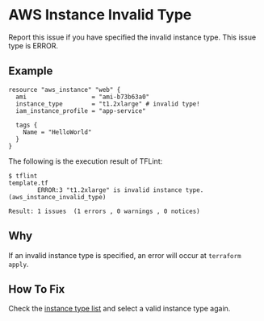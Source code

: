 # AWS Instance Invalid Type
Report this issue if you have specified the invalid instance type. This issue type is ERROR.

## Example
```
resource "aws_instance" "web" {
  ami                  = "ami-b73b63a0"
  instance_type        = "t1.2xlarge" # invalid type!
  iam_instance_profile = "app-service"

  tags {
    Name = "HelloWorld"
  }
}
```

The following is the execution result of TFLint: 

```
$ tflint
template.tf
        ERROR:3 "t1.2xlarge" is invalid instance type. (aws_instance_invalid_type)

Result: 1 issues  (1 errors , 0 warnings , 0 notices)
```

## Why
If an invalid instance type is specified, an error will occur at `terraform apply`.

## How To Fix
Check the [instance type list](https://aws.amazon.com/ec2/instance-types/) and select a valid instance type again.
